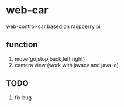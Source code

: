 # web-car
web-control-car based on raspberry pi
  
##  function  
1. move(go,stop,back,left,right)  
2. camera view (work with javacv and java.io)  

## TODO  
1. fix bug 
